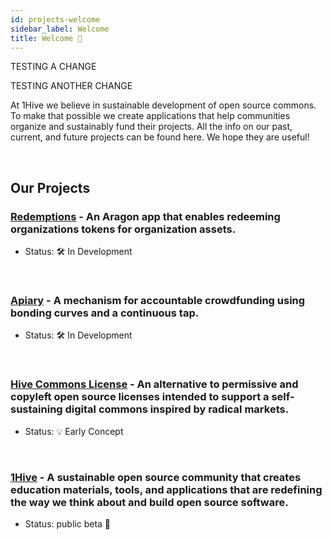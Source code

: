 ```yaml
---
id: projects-welcome
sidebar_label: Welcome
title: Welcome 👋
---
```


TESTING A CHANGE

TESTING ANOTHER CHANGE

At 1Hive we believe in sustainable development of open source commons. To make that possible we create applications that help communities organize and sustainably fund their projects. All the info on our past, current, and future projects can be found here. We hope they are useful!

<br>

## Our Projects 

### [Redemptions](redemptions.md) - An Aragon app that enables redeeming organizations tokens for organization assets.

- Status: 🛠️ In Development

<br>

### [Apiary](apiary.md) - A mechanism for accountable crowdfunding using bonding curves and a continuous tap. 

- Status: 🛠️ In Development

<br>	

### [Hive Commons License](commons-license.md) - An alternative to permissive and copyleft open source licenses intended to support a self-sustaining digital commons inspired by radical markets. 

- Status: 💡 Early Concept

<br>

### [1Hive](1hive.org) - A sustainable open source community that creates education materials, tools, and applications that are redefining the way we think about and build open source software.

- Status: public beta 🐝

<br>

